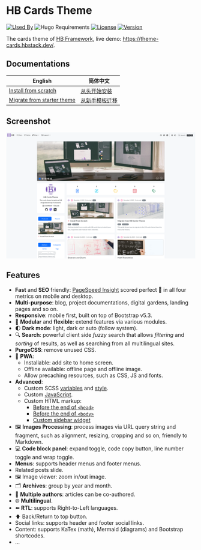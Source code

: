 # HB Cards Theme

[![Used By](https://badgen.net/github/dependents-repo/hbstack/theme-cards?label=used%20by)](https://github.com/hbstack/theme-cards/network/dependents)
![Hugo Requirements](https://img.shields.io/badge/dynamic/json?color=important&label=requirements&query=requirements&logo=hugo&style=flat-square&url=https://api.razonyang.com/v1/hugo/modules/github.com/hbstack/theme-cards)
[![License](https://badgen.net/github/license/hbstack/theme-cards)](https://github.com/hbstack/theme-cards/blob/main/LICENSE)
[![Version](https://badgen.net/github/tag/hbstack/theme-cards)](https://github.com/hbstack/theme-cards/tags)

The cards theme of [HB Framework](https://hbstack.dev/), live demo: https://theme-cards.hbstack.dev/.

## Documentations

| English | 简体中文 |
| --- | --- |
| [Install from scratch](https://theme-cards.hbstack.dev/docs/install-from-scratch/) | [从头开始安装](https://theme-cards.hbstack.dev/zh-hans/docs/install-from-scratch/) |
| [Migrate from starter theme](https://theme-cards.hbstack.dev/docs/migrate-from-starter-theme/) | [从新手模板迁移](https://theme-cards.hbstack.dev/zh-hans/docs/migrate-from-starter-theme/) |

## Screenshot

![Screenshot](https://raw.githubusercontent.com/hbstack/theme-cards/main/images/screenshot.png)

## Features

- **Fast** and **SEO** friendly: [PageSpeed Insight](https://pagespeed.web.dev/analysis?url=https://theme-cards.hbstack.dev/) scored perfect :100: in all four metrics on mobile and desktop.
- **Multi-purpose**: blog, project documentations, digital gardens, landing pages and so on.
- **Responsive**: mobile first, built on top of Bootstrap v5.3.
- :ice_cube: **Modular** and **flexible**: extend features via various modules.
- :first_quarter_moon: **Dark mode**: light, dark or auto (follow system).
- :mag: **Search**: powerful client side *fuzzy* search that allows *filtering* and *sorting* of results, as well as searching from all multilingual sites.
- **PurgeCSS**: remove unused CSS.
- :rocket: **PWA**:
  - Installable: add site to home screen.
  - Offline available: offline page and offline image.
  - Allow precaching resources, such as CSS, JS and fonts.
- **Advanced**:
  - Custom SCSS [variables](https://github.com/hbstack/theme-cards/blob/main/exampleSite/assets/hb/modules/custom/scss/variables.tmpl.scss) and [style](https://github.com/hbstack/theme-cards/blob/main/exampleSite/assets/hb/modules/custom/scss/index.scss).
  - Custom [JavaScript](https://github.com/hbstack/theme-cards/blob/main/exampleSite/assets/hb/modules/custom/js/index.ts).
  - Custom HTML markup:
    - [Before the end of `<head>`](https://github.com/hbstack/theme-cards/blob/main/exampleSite/layouts/partials/hugopress/modules/hb-custom/hooks/head-end.html)
    - [Before the end of `<body>`](https://github.com/hbstack/theme-cards/blob/main/exampleSite/layouts/partials/hugopress/modules/hb-custom/hooks/body-end.html)
    - [Custom sidebar widget](https://github.com/hbstack/theme-cards/blob/main/exampleSite/layouts/partials/hugopress/modules/hb-custom/hooks/hb-blog-sidebar.html)
- :framed_picture: **Images Processing**: process images via URL query string and fragment, such as alignment, resizing, cropping and so on, friendly to Markdown.
- :computer: **Code block panel**: expand toggle, code copy button, line number toggle and wrap toggle.
- **Menus**: supports header menus and footer menus.
- Related posts slide.
- :framed_picture: Image viewer: zoom in/out image.
- :card_index_dividers:	**Archives**: group by year and month.
- :memo: **Multiple authors**: articles can be co-authored.
- :globe_with_meridians: **Multilingual**.
- :arrow_left: **RTL**: supports Right-to-Left languages.
- :arrow_up: Back/Return to top button.
- Social links: supports header and footer social links.
- Content: supports KaTex (math), Mermaid (diagrams) and Bootstrap shortcodes.
- ...
